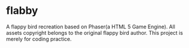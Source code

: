 flabby
======

A flappy bird recreation based on Phaser(a HTML 5 Game Engine).
All assets copyright belongs to the original flappy bird author. This project is merely for coding practice.
